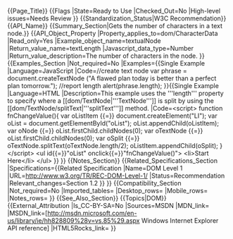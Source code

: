 {{Page_Title}}
{{Flags
|State=Ready to Use
|Checked_Out=No
|High-level issues=Needs Review
}}
{{Standardization_Status|W3C Recommendation}}
{{API_Name}}
{{Summary_Section|Gets the number of characters in a text node.}}
{{API_Object_Property
|Property_applies_to=dom/CharacterData
|Read_only=Yes
|Example_object_name=textualNode
|Return_value_name=textLength
|Javascript_data_type=Number
|Return_value_description=The number of characters in the node.
}}
{{Examples_Section
|Not_required=No
|Examples={{Single Example
|Language=JavaScript
|Code=//create text node
var phrase = document.createTextNode ("A flawed plan today is better than a perfect plan tomorrow.");
//report length
alert(phrase.length);
}}{{Single Example
|Language=HTML
|Description=This example uses the '''length''' property to specify where a [[dom/TextNode|'''TextNode''']] is split by using the [[dom/TextNode/splitText|'''splitText''']] method.
|Code=&lt;script&gt;
function fnChangeValue(){
   var oListItem {{=}} document.createElement("LI");
   var oList = document.getElementById("oList");
   oList.appendChild(oListItem);
   var oNode {{=}} oList.firstChild.childNodes(0);
   var oTextNode {{=}} oList.firstChild.childNodes(0);
   var oSplit {{=}} oTextNode.splitText(oTextNode.length/2);
   oListItem.appendChild(oSplit);
}
&lt;/script&gt;
&lt;ul id{{=}}"oList" onclick{{=}}"fnChangeValue()"&gt;
&lt;li&gt;Start Here&lt;/li&gt;
&lt;/ul&gt;
}}
}}
{{Notes_Section}}
{{Related_Specifications_Section
|Specifications={{Related Specification
|Name=DOM Level 1
|URL=http://www.w3.org/TR/REC-DOM-Level-1/
|Status=Recommendation
|Relevant_changes=Section 1.2
}}
}}
{{Compatibility_Section
|Not_required=No
|Imported_tables=
|Desktop_rows=
|Mobile_rows=
|Notes_rows=
}}
{{See_Also_Section}}
{{Topics|DOM}}
{{External_Attribution
|Is_CC-BY-SA=No
|Sources=MSDN
|MDN_link=
|MSDN_link=[http://msdn.microsoft.com/en-us/library/ie/hh828809%28v=vs.85%29.aspx Windows Internet Explorer API reference]
|HTML5Rocks_link=
}}